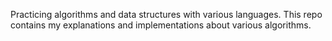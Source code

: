 Practicing algorithms and data structures with various languages. This repo contains my explanations and implementations about various algorithms.
